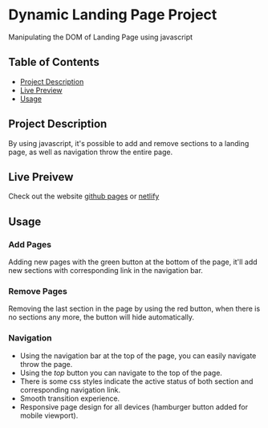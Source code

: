
# Dynamic Landing Page Project

Manipulating the DOM of Landing Page using javascript

## Table of Contents

* [Project Description](#project-description)
* [Live Preview](#live-preivew)
* [Usage](#usage)

## Project Description

By using javascript, it's possible to add and remove sections to a landing page, as well as navigation throw the entire page.

## Live Preivew
Check out the website [github pages](https://amrbasiony97.github.io/dynamic_landing_page/) or [netlify](https://62cd464c6790ca6dd5e27a10--lively-begonia-8c82de.netlify.app/)

## Usage

### Add Pages

Adding new pages with the green button at the bottom of the page, it'll add new sections with corresponding link in the navigation bar.

### Remove Pages

Removing the last section in the page by using the red button, when there is no sections any more, the button will hide automatically.

### Navigation

- Using the navigation bar at the top of the page, you can easily navigate throw the page.
- Using the *top* button you can navigate to the top of the page.
- There is some css styles indicate the active status of both section and corresponding navigation link.
- Smooth transition experience.
- Responsive page design for all devices (hamburger button added for mobile viewport).
